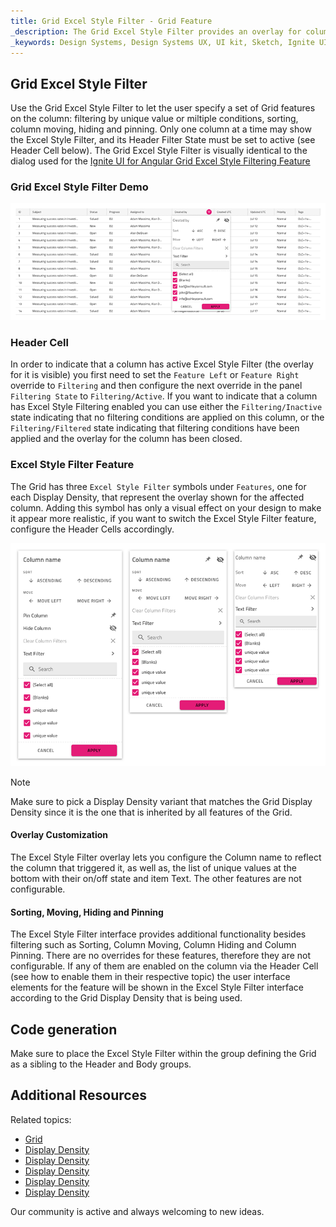```yaml
---
title: Grid Excel Style Filter - Grid Feature
_description: The Grid Excel Style Filter provides an overlay for column manipulations such as sorting, filtering, column moving, hiding and pinning.
_keywords: Design Systems, Design Systems UX, UI kit, Sketch, Ignite UI for Angular, Sketch to Angular, Sketch to Angular, Angular, Angular Design System, Export code from Sketch, Design Kits for Angular, Sketch HTML, Sketch to HTML, Sketch UI kits
---
```


## Grid Excel Style Filter

Use the Grid Excel Style Filter to let the user specify a set of Grid features on the column: filtering by unique value or miltiple conditions, sorting, column moving, hiding and pinning. Only one column at a time may show the Excel Style Filter, and its Header Filter State must be set to active (see Header Cell below). The Grid Excel Style Filter is visually identical to the dialog used for the [Ignite UI for Angular Grid Excel Style Filtering Feature](https://www.infragistics.com/products/ignite-ui-angular/angular/components/grid/excel_style_filtering.html)

### Grid Excel Style Filter Demo

<img class="responsive-img" src="../images/grid_excel_style_filter_demo.png" srcset="../images/grid_excel_style_filter_demo@2x.png 2x" />

### Header Cell

In order to indicate that a column has active Excel Style Filter (the overlay for it is visible) you first need to set the `Feature Left` or `Feature Right` override to `Filtering` and then configure the next override in the panel `Filtering State` to `Filtering/Active`. If you want to indicate that a column has Excel Style Filtering enabled you can use either the `Filtering/Inactive` state indicating that no filtering conditions are applied on this column, or the `Filtering/Filtered` state indicating that filtering conditions have been applied and the overlay for the column has been closed.

### Excel Style Filter Feature

The Grid has three `Excel Style Filter` symbols under `Features`, one for each Display Density, that represent the overlay shown for the affected column. Adding this symbol has only a visual effect on your design to make it appear more realistic, if you want to switch the Excel Style Filter feature, configure the Header Cells accordingly.

<img class="responsive-img" src="../images/grid_excel_style_filter_densities.png" srcset="../images/grid_excel_style_filter_densities@2x.png 2x" />

> [!Note]
> Make sure to pick a Display Density variant that matches the Grid Display Density since it is the one that is inherited by all features of the Grid.

#### Overlay Customization

The Excel Style Filter overlay lets you configure the Column name to reflect the column that triggered it, as well as, the list of unique values at the bottom with their on/off state and item Text. The other features are not configurable.

#### Sorting, Moving, Hiding and Pinning

The Excel Style Filter interface provides additional functionality besides filtering such as Sorting, Column Moving, Column Hiding and Column Pinning. There are no overrides for these features, therefore they are not configurable. If any of them are enabled on the column via the Header Cell (see how to enable them in their respective topic) the user interface elements for the feature will be shown in the Excel Style Filter interface according to the Grid Display Density that is being used.

## Code generation

Make sure to place the Excel Style Filter within the group defining the Grid as a sibling to the Header and Body groups.

## Additional Resources

Related topics:

- [Grid](grid.md)
- [Display Density](grid-display-density.md)
- [Display Density](grid-sorting.md)
- [Display Density](grid-column-moving.md)
- [Display Density](grid-column-hiding.md)
- [Display Density](grid-column-pinning.md)
  <div class="divider--half"></div>

Our community is active and always welcoming to new ideas.
